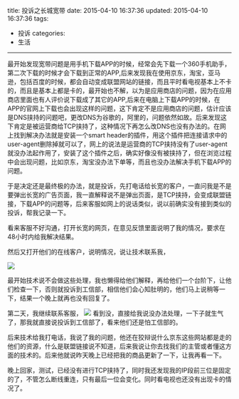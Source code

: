title: 投诉之长城宽带
date: 2015-04-10 16:37:36
updated: 2015-04-10 16:37:36
tags:
- 投诉
categories:
- 生活
---

最开始发现宽带问题是用手机下载APP的时候，经常会先下载一个360手机助手，第二次下载的时候才会下载到正常的APP,后来发现我在使用京东，淘宝，亚马逊，包括百度的时候，都会自动变成联盟网站的链接，而且平时看电视基本上不卡的，而且是基本上都是卡的，最开始也不解，以为是应用商店的问题，因为在应用商店里面也有人评价说下载成了其它的APP,后来在电脑上下载APP的时候，在APP的官网上下载也会出现这样的问题，这下肯定不是应用商店的问题，估计应该是DNS挟持的问题吧，更改DNS为谷歌的，阿里的，问题依然如故。后来发现这下肯定是被运营商给TCP挟持了，这种情况下再怎么改DNS也没有办法的。<!-- more -->在网上找到解决办法就是安装一个smart header的插件，用这个插件把连接请求中的user-agent删除掉就可以了，网上的说法是运营商的TCP挟持没有了user-agent就没办法起作用了，安装了这个插件之后，确实好像没有被挟持了，但在浏览过程中会出现问题，比如京东，淘宝没办法下单等，而且也没办法解决手机下载APP的问题。

于是决定还是最终极的办法，就是投诉，先打电话给长宽的客户，一直问我是不是要弹出长宽的广告页面，我一直解释说不是弹出页面，是TCP挟持，会变成联盟链接，下载APP的问题等，后来客服如网上的说话类似，说以前确实没有接到类似的投诉，帮我记录一下。

看来客服不好沟通，打开长宽的网页，在意见反馈里面说明了我的情况，要求在48小时内给我解决结果。

然后又打开他们的在线客户，说明情况，说让技术联系我，

![](http://7te946.com1.z0.glb.clouddn.com/tousu/cc1.png)

最开始技术说不会做这些处理，我也懒得给他们解释，再给他们一个台阶下，让他们检查一下，否则就投诉到工信部，相信他们会心知肚明的，他们马上说稍等一下，结果一个晚上就再也没有回复了。

第二天，我继续联系客服，
![](http://7te946.com1.z0.glb.clouddn.com/tousu/cc2.png)
看到没，直接给我说没办法处理，一下子就生气了，那我就直接说投诉到工信部了，看来他们还是怕工信部的。

后来技术给我打电话，我说了我的问题，他还在狡辩说什么京东这些网站都是走的他们的资源，什么是联盟链接说不知道，后来我说让你去找我们的主管或者懂这方面的技术的。后来他就说昨天晚上已经把我的商品更新了一下，让我再看一下。

晚上回家，测试，已经没有进行TCP挟持了，同时我还发现我的IP段前三位是固定的了，不管怎么断线重连，只有最后一位会变化。同时看电视也还没有出现卡的情况了。

